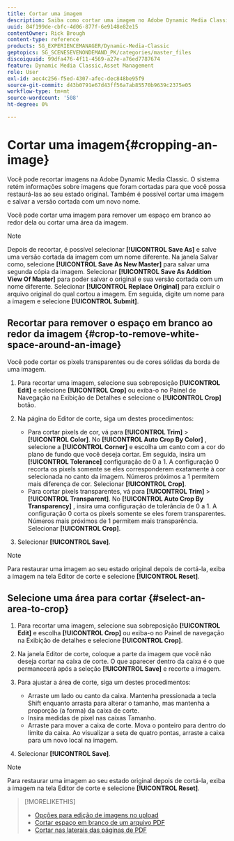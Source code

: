 ```yaml
---
title: Cortar uma imagem
description: Saiba como cortar uma imagem no Adobe Dynamic Media Classic.
uuid: 84f199de-cbfc-4d06-877f-6e9148e82e15
contentOwner: Rick Brough
content-type: reference
products: SG_EXPERIENCEMANAGER/Dynamic-Media-Classic
geptopics: SG_SCENESEVENONDEMAND_PK/categories/master_files
discoiquuid: 99dfa476-4f11-4569-a27e-a76ed7787674
feature: Dynamic Media Classic,Asset Management
role: User
exl-id: aec4c256-f5ed-4307-afec-dec848be95f9
source-git-commit: d43b0791e67d43ff56a7ab85570b9639c2375e05
workflow-type: tm+mt
source-wordcount: '508'
ht-degree: 0%

---
```


# Cortar uma imagem{#cropping-an-image}

Você pode recortar imagens na Adobe Dynamic Media Classic. O sistema retém informações sobre imagens que foram cortadas para que você possa restaurá-las ao seu estado original. Também é possível cortar uma imagem e salvar a versão cortada com um novo nome.

Você pode cortar uma imagem para remover um espaço em branco ao redor dela ou cortar uma área da imagem.

>[!NOTE]
>
>Depois de recortar, é possível selecionar **[!UICONTROL Save As]** e salve uma versão cortada da imagem com um nome diferente. Na janela Salvar como, selecione **[!UICONTROL Save As New Master]** para salvar uma segunda cópia da imagem. Selecionar **[!UICONTROL Save As Addition View Of Master]** para poder salvar o original e sua versão cortada com um nome diferente. Selecionar **[!UICONTROL Replace Original]** para excluir o arquivo original do qual cortou a imagem. Em seguida, digite um nome para a imagem e selecione **[!UICONTROL Submit]**.

## Recortar para remover o espaço em branco ao redor da imagem {#crop-to-remove-white-space-around-an-image}

Você pode cortar os pixels transparentes ou de cores sólidas da borda de uma imagem.

1. Para recortar uma imagem, selecione sua sobreposição **[!UICONTROL Edit]** e selecione **[!UICONTROL Crop]** ou exiba-o no Painel de Navegação na Exibição de Detalhes e selecione o **[!UICONTROL Crop]** botão.
1. Na página do Editor de corte, siga um destes procedimentos:

   * Para cortar pixels de cor, vá para **[!UICONTROL Trim]** > **[!UICONTROL Color]**. No **[!UICONTROL Auto Crop By Color]** , selecione a **[!UICONTROL Corner]** e escolha um canto com a cor do plano de fundo que você deseja cortar. Em seguida, insira um **[!UICONTROL Tolerance]** configuração de 0 a 1. A configuração 0 recorta os pixels somente se eles corresponderem exatamente à cor selecionada no canto da imagem. Números próximos a 1 permitem mais diferença de cor. Selecionar **[!UICONTROL Crop]**.
   * Para cortar pixels transparentes, vá para **[!UICONTROL Trim]** > **[!UICONTROL Transparent]**. No **[!UICONTROL Auto Crop By Transparency]** , insira uma configuração de tolerância de 0 a 1. A configuração 0 corta os pixels somente se eles forem transparentes. Números mais próximos de 1 permitem mais transparência. Selecionar **[!UICONTROL Crop]**.

1. Selecionar **[!UICONTROL Save]**.

>[!NOTE]
>
>Para restaurar uma imagem ao seu estado original depois de cortá-la, exiba a imagem na tela Editor de corte e selecione **[!UICONTROL Reset]**.

## Selecione uma área para cortar {#select-an-area-to-crop}

1. Para recortar uma imagem, selecione sua sobreposição **[!UICONTROL Edit]** e escolha **[!UICONTROL Crop]** ou exiba-o no Painel de navegação na Exibição de detalhes e selecione **[!UICONTROL Crop]**.

1. Na janela Editor de corte, coloque a parte da imagem que você não deseja cortar na caixa de corte. O que aparecer dentro da caixa é o que permanecerá após a seleção **[!UICONTROL Save]** e recorte a imagem.
1. Para ajustar a área de corte, siga um destes procedimentos:

   * Arraste um lado ou canto da caixa. Mantenha pressionada a tecla Shift enquanto arrasta para alterar o tamanho, mas mantenha a proporção (a forma) da caixa de corte.
   * Insira medidas de pixel nas caixas Tamanho.
   * Arraste para mover a caixa de corte. Mova o ponteiro para dentro do limite da caixa. Ao visualizar a seta de quatro pontas, arraste a caixa para um novo local na imagem.

1. Selecionar **[!UICONTROL Save]**.

>[!NOTE]
>
>Para restaurar uma imagem ao seu estado original depois de cortá-la, exiba a imagem na tela Editor de corte e selecione **[!UICONTROL Reset]**.

>[!MORELIKETHIS]
>
>* [Opções para edição de imagens no upload](image-editing-options-upload.md#image-editing-options-at-upload)
>* [Cortar espaço em branco de um arquivo PDF](pdfs.md#cropping_white_space_from_a_pdf_file)
>* [Cortar nas laterais das páginas de PDF](pdfs.md#cropping_from_the_sides_of_pdf_pages)

